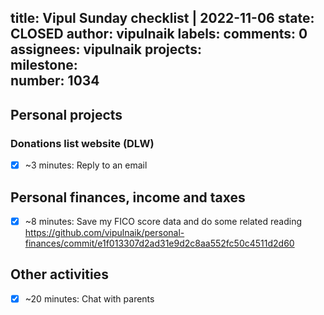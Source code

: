 title:	Vipul Sunday checklist | 2022-11-06
state:	CLOSED
author:	vipulnaik
labels:	
comments:	0
assignees:	vipulnaik
projects:	
milestone:	
number:	1034
--
## Personal projects

### Donations list website (DLW)

- [x] ~3 minutes: Reply to an email

## Personal finances, income and taxes

- [x] ~8 minutes: Save my FICO score data and do some related reading https://github.com/vipulnaik/personal-finances/commit/e1f013307d2ad31e9d2c8aa552fc50c4511d2d60

## Other activities

- [x] ~20 minutes: Chat with parents
